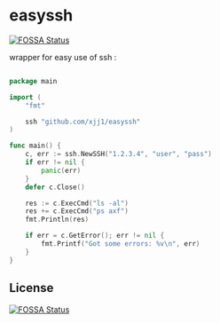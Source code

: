 # easyssh
[![FOSSA Status](https://app.fossa.io/api/projects/git%2Bgithub.com%2Fxjj1%2Feasyssh.svg?type=shield)](https://app.fossa.io/projects/git%2Bgithub.com%2Fxjj1%2Feasyssh?ref=badge_shield)


wrapper for easy use of ssh :

```go

package main

import (
	"fmt"

	ssh "github.com/xjj1/easyssh"
)

func main() {
	c, err := ssh.NewSSH("1.2.3.4", "user", "pass")
	if err != nil {
		panic(err)
	}
	defer c.Close()

	res := c.ExecCmd("ls -al")
	res += c.ExecCmd("ps axf")
	fmt.Println(res)

	if err = c.GetError(); err != nil {
		fmt.Printf("Got some errors: %v\n", err)
	}
}


```


## License
[![FOSSA Status](https://app.fossa.io/api/projects/git%2Bgithub.com%2Fxjj1%2Feasyssh.svg?type=large)](https://app.fossa.io/projects/git%2Bgithub.com%2Fxjj1%2Feasyssh?ref=badge_large)